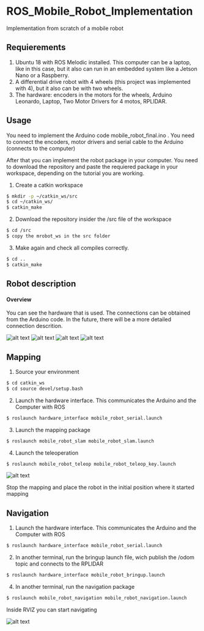# ROS_Mobile_Robot_Implementation
 Implementation from scratch of a mobile robot

## Requierements

1. Ubuntu 18 with ROS Melodic installed. This computer can be a laptop, like in this case, but it also can run in an embedded system like a Jetson Nano or a Raspberry. 
2. A differential drive robot with 4 wheels (this project was implemented with 4), but it also can be with two wheels.
3. The hardware: encoders in the motors for the wheels, Arduino Leonardo, Laptop, Two Motor Drivers for 4 motos, RPLIDAR.

## Usage 

You need to implement the Arduino code mobile_robot_final.ino . You need to connect the encoders, motor drivers and serial cable to the Arduino (connects to the computer) 

After that you can implement the robot package in your computer. 
You need to download the repository and paste the requiered package in your workspace, depending on the tutorial you are working.
1. Create a catkin workspace
```sh
$ mkdir -p ~/catkin_ws/src
$ cd ~/catkin_ws/
$ catkin_make
```
2. Download the repository insider the /src file of the workspace
```sh
$ cd /src
$ copy the mrobot_ws in the src folder
```
3. Make again and check all compiles correctly.
```sh
$ cd ..
$ catkin_make
``` 
## Robot description

#### Overview
You can see the hardware that is used. The connections can be obtained from the Arduino code. In the future, there will be a more detailed connection descrition. 

[robot]: ./images/robot1.png
[running]: ./images/robot_running.jpeg
[mapping]: ./images/mapping.png
[solidworks]: ./images/design.png
[rviz_mapping]: ./images/ros_mapping_rviz.png
[rviz_navigation]: ./images/ros_navigation_rviz.png

![alt text][robot]
![alt text][running]
![alt text][mapping]
![alt text][solidworks]
## Mapping 
1. Source your environment
```sh
$ cd catkin_ws
$ cd source devel/setup.bash
```
2. Launch the hardware interface. This communicates the Arduino and the Computer with ROS
```sh
$ roslaunch hardware_interface mobile_robot_serial.launch
```
3. Launch the mapping package
```sh
$ roslaunch mobile_robot_slam mobile_robot_slam.launch
```
4. Launch the teleoperation
```sh
$ roslaunch mobile_robot_teleop mobile_robot_teleop_key.launch
```
![alt text][rviz_mapping]

Stop the mapping and place the robot in the initial position where it started mapping
## Navigation 

1. Launch the hardware interface. This communicates the Arduino and the Computer with ROS
```sh
$ roslaunch hardware_interface mobile_robot_serial.launch
```
2. In another terminal, run the bringup launch file, wich publish the /odom topic and connects to the RPLIDAR
```sh
$ roslaunch hardware_interface mobile_robot_bringup.launch
```
4. In another terminal, run the navigation package
```sh
$ roslaunch mobile_robot_navigation mobile_robot_navigation.launch
```

Inside RVIZ you can start navigating

![alt text][rviz_navigation]
